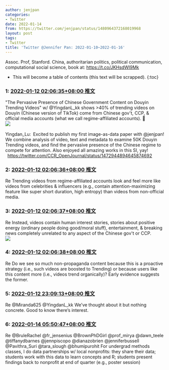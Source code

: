 ```yaml
---
author: jenjpan
categories:
- Twitter
date: 2022-01-14
from: https://twitter.com/jenjpan/status/1480964372168019968
layout: post
tags:
- Twitter
title: 'Twitter @Jennifer Pan: 2022-01-10~2022-01-16'
---
```


Assoc. Prof, Stanford. China, authoritarian politics, political communication, computational social science, book at: https://t.co/JKHsdWI9Mk 

* This will become a table of contents (this text will be scrapped).
{:toc}

### 1: [2022-01-12 02:06:35+08:00 推文](https://twitter.com/jenjpan/status/1480964372168019968)

"The Pervasive Presence of Chinese Government Content on Douyin Trending Videos" w/ @YingdanL_kk shows >40% of trending videos on Douyin (Chinese version of TikTok) come from Chinese gov't, CCP, & official media accounts (what we call regime-affiliated accounts). 🧵<br><img style="" src="https://pbs.twimg.com/media/FI1sZWMVgAAP8IY?format=png&name=orig" referrerpolicy="no-referrer"><br><br>Yingdan_Lu: Excited to publish my first image-as-data paper with @jenjpan! We combine analysis of video, text and metadata to examine 50K Douyin Trending videos, and find the pervasive presence of the Chinese regime to compete for attention. Also enjoyed all amazing works in this SI, yay!<br> <a href="https://twitter.com/CCR_OpenJournal/status/1472944894645874692" target="_blank" rel="noopener noreferrer">https://twitter.com/CCR_OpenJournal/status/1472944894645874692</a>

### 2: [2022-01-12 02:06:36+08:00 推文](https://twitter.com/jenjpan/status/1480964374709751808)

Re Trending videos from regime-affiliated accounts look and feel more like videos from celebrities & influencers (e.g., contain attention-maximizing feature like super short duration, high entropy) than videos from non-official media.

### 3: [2022-01-12 02:06:37+08:00 推文](https://twitter.com/jenjpan/status/1480964378983731203)

Re Instead, videos contain human interest stories, stories about positive energy (ordinary people doing good/moral stuff), entertainment, & breaking news completely unrelated to any aspect of the Chinese gov't or CCP.<br><img style src="https://pbs.twimg.com/media/FI1srlAUUAguO6R?format=png&name=orig" referrerpolicy="no-referrer">

### 4: [2022-01-12 02:06:38+08:00 推文](https://twitter.com/jenjpan/status/1480964381034770433)

Re Do we see so much non-propaganda content because this is a proactive strategy (i.e., such videos are boosted to Trending) or because users like this content more (i.e., videos trend organically)? Early evidence suggests the former.

### 5: [2022-01-12 23:09:13+08:00 推文](https://twitter.com/jenjpan/status/1481282120332898304)

Re @Miranda625 @YingdanL_kk We’ve thought about it but nothing concrete. Good to know there’s interest.

### 6: [2022-01-14 05:50:47+08:00 推文](https://twitter.com/jenjpan/status/1481745566786748418)

Re @BruleRachel @fr_jensenius @BrownPhDGirl @prof_mirya @dawn_teele @tiffanydbarnes @jennpiscopo @dianazobrien @jenniferbussell @Pavithra_Suri @tara_slough @bhumipurohit For undergrad methods classes, I do data partnerships w/ local nonprofits: they share their data; students work with this data to learn concepts and R; students present findings back to nonprofit at end of quarter (e.g., poster session)

